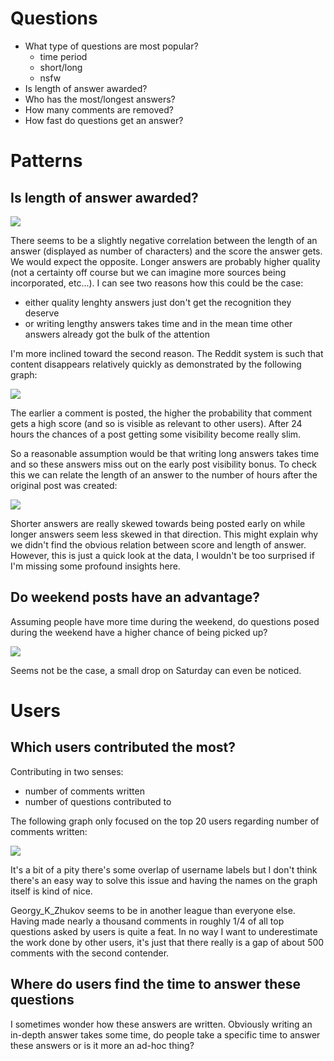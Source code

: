 # Questions

* What type of questions are most popular?
	* time period
	* short/long
	* nsfw
* Is length of answer awarded?
* Who has the most/longest answers?
* How many comments are removed?
* How fast do questions get an answer?

# Patterns

## Is length of answer awarded?

![](/output/analysis/patterns/graph_lenghty_answers_rewarded.png?raw=true)

There seems to be a slightly negative correlation between the length of an answer (displayed as number of characters) and the score the answer gets. We would expect the opposite. Longer answers are probably higher quality (not a certainty off course but we can imagine more sources being incorporated, etc...). I can see two reasons how this could be the case:

* either quality lenghty answers just don't get the recognition they deserve
* or writing lengthy answers takes time and in the mean time other answers already got the bulk of the attention

I'm more inclined toward the second reason. The Reddit system is such that content disappears relatively quickly as demonstrated by the following graph:

![](/output/analysis/patterns/graph_content_disappears.png?raw=true)

The earlier a comment is posted, the higher the probability that comment gets a high score (and so is visible as relevant to other users). After 24 hours the chances of a post getting some visibility become really slim. 

So a reasonable assumption would be that writing long answers takes time and so these answers miss out on the early post visibility bonus. To check this we can relate the length of an answer to the number of hours after the original post was created:

![](/output/analysis/patterns/graph_quality_takes_time_24h.png?raw=true)

Shorter answers are really skewed towards being posted early on while longer answers seem less skewed in that direction. This might explain why we didn't find the obvious relation between score and length of answer. However, this is just a quick look at the data, I wouldn't be too surprised if I'm missing some profound insights here.

## Do weekend posts have an advantage?

Assuming people have more time during the weekend, do questions posed during the weekend have a higher chance of being picked up?

![](/output/analysis/patterns/graph_weekend_advantage.png?raw=true)

Seems not be the case, a small drop on Saturday can even be noticed.

# Users

## Which users contributed the most?

Contributing in two senses:

* number of comments written
* number of questions contributed to

The following graph only focused on the top 20 users regarding number of comments written:

![](/output/analysis/users/graph_user_contributions.png?raw=true)

It's a bit of a pity there's some overlap of username labels but I don't think there's an easy way to solve this issue and having the names on the graph itself is kind of nice.

Georgy_K_Zhukov seems to be in another league than everyone else. Having made nearly a thousand comments in roughly 1/4 of all top questions asked by users is quite a feat. In no way I want to underestimate the work done by other users, it's just that there really is a gap of about 500 comments with the second contender.

## Where do users find the time to answer these questions

I sometimes wonder how these answers are written. Obviously writing an in-depth answer takes some time, do people take a specific time to answer these answers or is it more an ad-hoc thing?